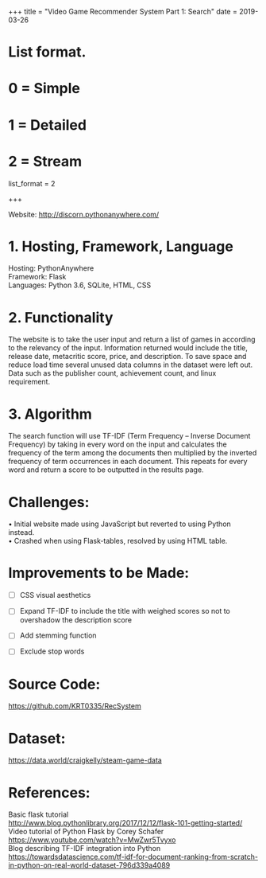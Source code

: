 +++
title = "Video Game Recommender System   Part 1: Search"
date = 2019-03-26

# List format.
#   0 = Simple
#   1 = Detailed
#   2 = Stream
list_format = 2

+++


Website: http://discorn.pythonanywhere.com/

# 1.	Hosting, Framework, Language
Hosting: PythonAnywhere  
Framework: Flask  
Languages: Python 3.6, SQLite, HTML, CSS  
# 2.	Functionality
The website is to take the user input and return a list of games in according to the relevancy of the input. Information returned would include the title, release date, metacritic score, price, and description.
To save space and reduce load time several unused data columns in the dataset were left out. Data such as the publisher count, achievement count, and linux requirement.
# 3.	Algorithm
The search function will use TF-IDF (Term Frequency – Inverse Document Frequency) by taking in every word on the input and calculates the frequency of the term among the documents then multiplied by the inverted frequency of term occurrences in each document. This repeats for every word and return a score to be outputted in the results page.

# Challenges:
•	Initial website made using JavaScript but reverted to using Python instead.  
•	Crashed when using Flask-tables, resolved by using HTML table.  
# Improvements to be Made:
- [ ] CSS visual aesthetics  
- [ ] Expand TF-IDF to include the title with weighed scores so not to overshadow the description score  
- [ ] Add stemming function  
- [ ] Exclude stop words  





# Source Code: 
https://github.com/KRT0335/RecSystem  
# Dataset: 
https://data.world/craigkelly/steam-game-data 
# References:
Basic flask tutorial  
http://www.blog.pythonlibrary.org/2017/12/12/flask-101-getting-started/  
Video tutorial of Python Flask by Corey Schafer  
https://www.youtube.com/watch?v=MwZwr5Tvyxo  
Blog describing TF-IDF integration into Python  
https://towardsdatascience.com/tf-idf-for-document-ranking-from-scratch-in-python-on-real-world-dataset-796d339a4089  
